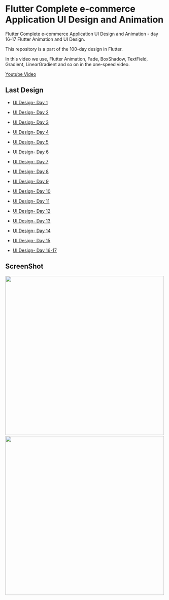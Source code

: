 # Flutter Complete e-commerce Application UI Design and Animation

Flutter Complete e-commerce Application UI Design and Animation - day 16-17 Flutter Animation and UI Design.

This repository is a part of the 100-day design in Flutter.

In this video we use, Flutter Animation, Fade, BoxShadow, TextField, Gradient, LinearGradient and so on in the one-speed video.

[Youtube Video](https://youtu.be/_10i7_xsthM)

## Last Design
- [UI Design- Day 1](https://github.com/afgprogrammer/flutter-inspiration-app-ui)
- [UI Design- Day 2](https://github.com/afgprogrammer/Flutter-trip-app-ui)
- [UI Design- Day 3](https://github.com/afgprogrammer/Flutter-food-delivery-app-ui)
- [UI Design- Day 4](https://github.com/afgprogrammer/Flutter-actors-profile-app-ui)
- [UI Design- Day 5](https://github.com/afgprogrammer/Flutter-ripple-map-application)
- [UI Design- Day 6](https://github.com/afgprogrammer/Flutter-page-transition-animation)
- [UI Design- Day 7](https://github.com/afgprogrammer/Flutter-button-animation)
- [UI Design- Day 8](https://github.com/afgprogrammer/Flutter-Splash-Screen-Animation)
- [UI Design- Day 9](https://github.com/afgprogrammer/Flutter-Party-Event-Application)
- [UI Design- Day 10](https://github.com/afgprogrammer/Flutter-GridView-Example-UI)
- [UI Design- Day 11](https://github.com/afgprogrammer/Flutter-Travel-Application)
- [UI Design- Day 12](https://github.com/afgprogrammer/Flutter-Login-Page-UI)
- [UI Design- Day 13](https://github.com/afgprogrammer/Flutter-Login-Page-Design)
- [UI Design- Day 14](https://github.com/afgprogrammer/Flutter-Login-Page-3)
- [UI Design- Day 15](https://github.com/afgprogrammer/Flutter-Shoes-Shop-App)

- [UI Design- Day 16-17](https://github.com/afgprogrammer/Flutter-Complete-e-commerce)


## ScreenShot

<img src="assets/screenshot/one.png" height="500em" />&nbsp;<img src="assets/screenshot/two.png" height="500em" />

